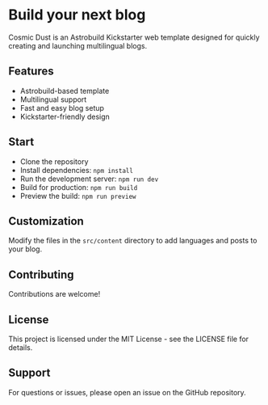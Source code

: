 # Build your next blog

Cosmic Dust is an Astrobuild Kickstarter web template designed for quickly creating and launching multilingual blogs.

## Features

- Astrobuild-based template
- Multilingual support
- Fast and easy blog setup
- Kickstarter-friendly design

## Start

- Clone the repository
- Install dependencies: `npm install`
- Run the development server: `npm run dev`
- Build for production: `npm run build`
- Preview the build: `npm run preview`

## Customization

Modify the files in the `src/content` directory to add languages and posts to your blog.

## Contributing

Contributions are welcome!

## License

This project is licensed under the MIT License - see the LICENSE file for details.

## Support

For questions or issues, please open an issue on the GitHub repository.